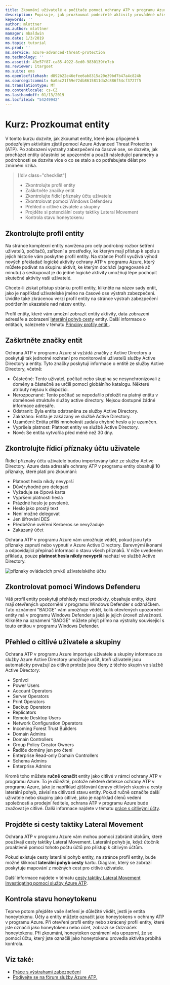 ```yaml
---
title: Zkoumání uživatelé a počítače pomocí ochrany ATP v programu Azure | Dokumentace Microsoftu
description: Popisuje, jak prozkoumat podezřelé aktivity prováděné uživateli, entity, počítače nebo zařízení pomocí Azure Advanced Threat Protection (ATP)
keywords: ''
author: mlottner
ms.author: mlottner
manager: mbaldwin
ms.date: 1/3/2019
ms.topic: tutorial
ms.prod: ''
ms.service: azure-advanced-threat-protection
ms.technology: ''
ms.assetid: 43e57f87-ca85-4922-8ed0-9830139fe7cb
ms.reviewer: itargoet
ms.suite: ems
ms.openlocfilehash: d892b22e46efee6ab8315a20e39bd7b47a4c824b
ms.sourcegitcommit: 6a0ac21f59e72db8615811da2c886f54cf3727f5
ms.translationtype: MT
ms.contentlocale: cs-CZ
ms.lasthandoff: 01/13/2019
ms.locfileid: "54249942"
---
```

# <a name="tutorial-investigate-an-entity"></a>Kurz: Prozkoumat entity

V tomto kurzu dozvíte, jak zkoumat entity, které jsou připojené k podezřelým aktivitám zjistil pomocí Azure Advanced Threat Protection (ATP). Po zobrazení výstrahy zabezpečení na časové ose, se dozvíte, jak procházet entity účastnící se upozornění a použít následující parametry a podrobnosti se dozvíte více o co se stalo a co potřebujete dělat pro zmírnění rizika.

> [!div class="checklist"]
> * Zkontrolujte profil entity
> * Zaškrtněte značky entit
> * Zkontrolujte řídicí příznaky účtu uživatele
> * Zkontrolovat pomocí Windows Defenderu
> * Přehled o citlivé uživatele a skupiny
> * Projděte si potenciální cesty taktiky Lateral Movement
> * Kontrola stavu honeytokenu

## <a name="check-the-entity-profile"></a>Zkontrolujte profil entity

Na stránce komplexní entity navržena pro celý podrobný rozbor šetření uživatelů, počítačů, zařízení a prostředky, ke kterým mají přístup k spolu s jejich historie vám poskytne profil entity. Na stránce Profil využívá výhod nových překladač logické aktivity ochrany ATP v programu Azure, který můžete podívat na skupinu aktivit, ke kterým dochází (agregované až minutu) a seskupovat je do jedné logické aktivity umožňují lépe pochopit skutečné aktivity vaši uživatelé.

Chcete-li získat přístup stránku profil entity, klikněte na název sady entit, jako je například uživatelské jméno na časové ose výstrah zabezpečení. Uvidíte také zkrácenou verzi profil entity na stránce výstrah zabezpečení podržením ukazatele nad název entity.

Profil entity, které vám umožní zobrazit entity aktivity, data zobrazení adresáře a zobrazení [laterální pohyb cesty](use-case-lateral-movement-path.md) entity. Další informace o entitách, naleznete v tématu [Principy profily entit ](entity-profiles.md).

## <a name="check-entity-tags"></a>Zaškrtněte značky entit

Ochrana ATP v programu Azure si vyžádá značky z Active Directory a poskytují tak jednotné rozhraní pro monitorování uživatelů služby Active Directory a entity. Tyto značky poskytují informace o entitě ze služby Active Directory, včetně:
- Částečné: Tento uživatel, počítač nebo skupina se nesynchronizovali z domény a částečně se určili pomocí globálního katalogu. Některé atributy nejsou k dispozici.
- Nerozpoznané: Tento počítač se nepodařilo přeložit na platný entitu v doménové struktuře služby active directory. Nejsou dostupné žádné informace adresáře.
- Odstranit: Byla entita odstraněna ze služby Active Directory.
- Zakázáno: Entita je zakázaný ve službě Active Directory.
- Uzamčení: Entita příliš mnohokrát zadala chybné heslo a je uzamčen.
- Vypršela platnost: Platnost entity ve službě Active Directory.
- Nové: Se entita vytvořila před méně než 30 dny.

## <a name="check-user-account-control-flags"></a>Zkontrolujte řídicí příznaky účtu uživatele

Řídicí příznaky účtu uživatele budou importovány také ze služby Active Directory. Azure data adresáře ochrany ATP v programu entity obsahují 10 příznaky, které platí pro zkoumání: 
- Platnost hesla nikdy nevyprší
- Důvěryhodné pro delegaci
- Vyžaduje se čipová karta
- Vypršení platnosti hesla
- Prázdné heslo je povolené.
- Heslo jako prostý text
- Není možné delegovat
- Jen šifrování DES
- Předběžné ověření Kerberos se nevyžaduje
- Zakázaný účet 

Ochrana ATP v programu Azure vám umožňuje vědět, pokud jsou tyto příznaky zapnutí nebo vypnutí v Azure Active Directory. Barevnými ikonami a odpovídající přepínač informací o stavu všech příznaků. V níže uvedeném příkladu, pouze **platnost hesla nikdy nevyprší** nachází ve službě Active Directory.

 ![příznaky ovládacích prvků uživatelského účtu](./media/user-access-flags.png)

## <a name="cross-check-with-windows-defender"></a>Zkontrolovat pomocí Windows Defenderu

Váš profil entity poskytují přehledy mezi produkty, obsahuje entity, které mají otevřených upozornění v programu Windows Defender s odznáčkem. Tato oznámení "BADGE" vám umožňuje vědět, kolik otevřených upozornění entity má v programu Windows Defender a jaká je jejich úroveň závažnosti. Klikněte na oznámení "BADGE" můžete přejít přímo na výstrahy související s touto entitou v programu Windows Defender.


## <a name="keep-an-eye-on-sensitive-users-and-groups"></a>Přehled o citlivé uživatele a skupiny

Ochrana ATP v programu Azure importuje uživatele a skupiny informace ze služby Azure Active Directory umožňuje určit, kteří uživatelé jsou automaticky považují za citlivé protože jsou členy z těchto skupin ve službě Active Directory:

-   Správci
-   Power Users
-   Account Operators
-   Server Operators
-   Print Operators
-   Backup Operators
-   Replicators
-   Remote Desktop Users 
-   Network Configuration Operators 
-   Incoming Forest Trust Builders
-   Domain Admins
-   Domain Controllers
-   Group Policy Creator Owners 
-   Řadiče domény jen pro čtení 
-   Enterprise Read-only Domain Controllers 
-   Schema Admins 
-   Enterprise Admins

Kromě toho můžete **ručně označit** entity jako citlivé v rámci ochrany ATP v programu Azure. To je důležité, protože některé detekce ochrany ATP v programu Azure, jako je například zjišťování úpravy citlivých skupin a cesty laterální pohyb, závisí na citlivosti stavu entity. Pokud ručně označíte další uživatele nebo skupiny jako citlivé, jako je například členů vedení společnosti a prodejní ředitele, ochrana ATP v programu Azure bude zvažovat je citlivé. Další informace najdete v tématu [práce s citlivými účty](sensitive-accounts.md).

## <a name="review-lateral-movement-paths"></a>Projděte si cesty taktiky Lateral Movement

Ochrana ATP v programu Azure vám mohou pomoci zabránit útokům, které používají cesty taktiky Lateral Movement. Laterální pohyb je, když útočník proaktivně pomocí tohoto počtu účtů pro přístup k citlivým účtům.

Pokud existuje cesty laterální pohyb entity, na stránce profil entity, bude možné kliknout **laterální pohyb cesty** kartu. Diagram, který se zobrazí poskytuje mapování z možných cest pro citlivé uživatele. 

Další informace najdete v tématu [cesty taktiky Lateral Movement Investigating pomocí služby Azure ATP](use-case-lateral-movement-path.md).

## <a name="check-honeytoken-status"></a>Kontrola stavu honeytokenu

Teprve potom přejděte vaše šetření je důležité vědět, jestli je entita honeytokenu. Účty a entity můžete označit jako honeytokens v ochrany ATP v programu Azure. Při otevření profil entity nebo zkrácený profil entity, které jste označili jako honeytokenu nebo účet, zobrazí se Odznáček honeytokenu. Při zkoumání, honeytoken oznámení vás upozorní, že se pomocí účtu, který jste označili jako honeytokenu provedla aktivita probíhá kontrola.

## <a name="see-also"></a>Viz také:

- [Práce s výstrahami zabezpečení](working-with-suspicious-activities.md)
- [Podívejte se na fórum služby Azure ATP.](https://aka.ms/azureatpcommunity)